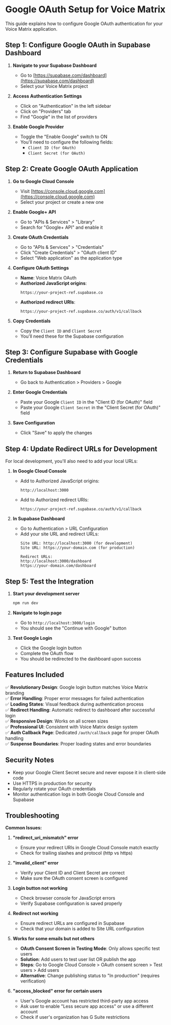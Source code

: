 # Google OAuth Setup for Voice Matrix

This guide explains how to configure Google OAuth authentication for your Voice Matrix application.

## Step 1: Configure Google OAuth in Supabase Dashboard

1. **Navigate to your Supabase Dashboard**
   - Go to [https://supabase.com/dashboard](https://supabase.com/dashboard)
   - Select your Voice Matrix project

2. **Access Authentication Settings**
   - Click on "Authentication" in the left sidebar
   - Click on "Providers" tab
   - Find "Google" in the list of providers

3. **Enable Google Provider**
   - Toggle the "Enable Google" switch to ON
   - You'll need to configure the following fields:
     - `Client ID (for OAuth)`
     - `Client Secret (for OAuth)`

## Step 2: Create Google OAuth Application

1. **Go to Google Cloud Console**
   - Visit [https://console.cloud.google.com](https://console.cloud.google.com)
   - Select your project or create a new one

2. **Enable Google+ API**
   - Go to "APIs & Services" > "Library"
   - Search for "Google+ API" and enable it

3. **Create OAuth Credentials**
   - Go to "APIs & Services" > "Credentials"
   - Click "Create Credentials" > "OAuth client ID"
   - Select "Web application" as the application type

4. **Configure OAuth Settings**
   - **Name**: Voice Matrix OAuth
   - **Authorized JavaScript origins**: 
     ```
     https://your-project-ref.supabase.co
     ```
   - **Authorized redirect URIs**:
     ```
     https://your-project-ref.supabase.co/auth/v1/callback
     ```

5. **Copy Credentials**
   - Copy the `Client ID` and `Client Secret`
   - You'll need these for the Supabase configuration

## Step 3: Configure Supabase with Google Credentials

1. **Return to Supabase Dashboard**
   - Go back to Authentication > Providers > Google

2. **Enter Google Credentials**
   - Paste your Google `Client ID` in the "Client ID (for OAuth)" field
   - Paste your Google `Client Secret` in the "Client Secret (for OAuth)" field

3. **Save Configuration**
   - Click "Save" to apply the changes

## Step 4: Update Redirect URLs for Development

For local development, you'll also need to add your local URLs:

1. **In Google Cloud Console**
   - Add to Authorized JavaScript origins:
     ```
     http://localhost:3000
     ```
   - Add to Authorized redirect URIs:
     ```
     https://your-project-ref.supabase.co/auth/v1/callback
     ```

2. **In Supabase Dashboard**
   - Go to Authentication > URL Configuration
   - Add your site URL and redirect URLs:
     ```
     Site URL: http://localhost:3000 (for development)
     Site URL: https://your-domain.com (for production)
     
     Redirect URLs:
     http://localhost:3000/dashboard
     https://your-domain.com/dashboard
     ```

## Step 5: Test the Integration

1. **Start your development server**
   ```bash
   npm run dev
   ```

2. **Navigate to login page**
   - Go to `http://localhost:3000/login`
   - You should see the "Continue with Google" button

3. **Test Google Login**
   - Click the Google login button
   - Complete the OAuth flow
   - You should be redirected to the dashboard upon success

## Features Included

✅ **Revolutionary Design**: Google login button matches Voice Matrix branding  
✅ **Error Handling**: Proper error messages for failed authentication  
✅ **Loading States**: Visual feedback during authentication process  
✅ **Redirect Handling**: Automatic redirect to dashboard after successful login  
✅ **Responsive Design**: Works on all screen sizes  
✅ **Professional UI**: Consistent with Voice Matrix design system  
✅ **Auth Callback Page**: Dedicated `/auth/callback` page for proper OAuth handling  
✅ **Suspense Boundaries**: Proper loading states and error boundaries  

## Security Notes

- Keep your Google Client Secret secure and never expose it in client-side code
- Use HTTPS in production for security
- Regularly rotate your OAuth credentials
- Monitor authentication logs in both Google Cloud Console and Supabase

## Troubleshooting

**Common Issues:**

1. **"redirect_uri_mismatch" error**
   - Ensure your redirect URIs in Google Cloud Console match exactly
   - Check for trailing slashes and protocol (http vs https)

2. **"invalid_client" error**
   - Verify your Client ID and Client Secret are correct
   - Make sure the OAuth consent screen is configured

3. **Login button not working**
   - Check browser console for JavaScript errors
   - Verify Supabase configuration is saved properly

4. **Redirect not working**
   - Ensure redirect URLs are configured in Supabase
   - Check that your domain is added to Site URL configuration

5. **Works for some emails but not others**
   - **OAuth Consent Screen in Testing Mode**: Only allows specific test users
   - **Solution**: Add users to test user list OR publish the app
   - **Steps**: Go to Google Cloud Console > OAuth consent screen > Test users > Add users
   - **Alternative**: Change publishing status to "In production" (requires verification)

6. **"access_blocked" error for certain users**
   - User's Google account has restricted third-party app access
   - Ask user to enable "Less secure app access" or use a different account
   - Check if user's organization has G Suite restrictions
